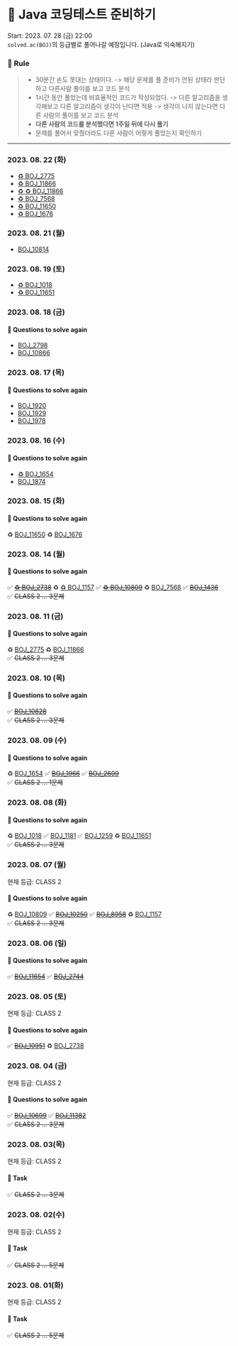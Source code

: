 # 🚀 Java 코딩테스트 준비하기 

Start: 2023. 07. 28 (금) 22:00 <br>
`solved.ac(BOJ)`의 등급별로 풀어나갈 예정입니다. (Java로 익숙해지기)

 ### 📝 Rule
> - 30분간 손도 못대는 상태이다. -> 해당 문제를 풀 준비가 안된 상태라 판단하고 다른사람 풀이를 보고 코드 분석
> - 1시간 동안 풀었는데 비효율적인 코드가 작성되었다. -> 다른 알고리즘을 생각해보고 다른 알고리즘이 생각이 난다면 적용 -> 생각이 나지 않는다면 다른 사람의 풀이를 보고 코드 분석
> - **다른 사람의 코드를 분석했다면 1주일 뒤에 다시 풀기**
> - 문제를 풀어서 맞췄더라도 다른 사람이 어떻게 풀었는지 확인하기

----
### 2023. 08. 22 (화)
- [♻️ BOJ_2775](https://www.acmicpc.net/problem/2775)
- [♻️ BOJ_11866](https://www.acmicpc.net/problem/11866)
- [♻️ ♻️ BOJ_11866](https://www.acmicpc.net/problem/11866)
- [♻️ BOJ_7568](https://www.acmicpc.net/problem/7568)
- [♻️ BOJ_11650](https://www.acmicpc.net/problem/11650)
- [♻️ BOJ_1676](https://www.acmicpc.net/problem/1676)

### 2023. 08. 21 (월)
- [BOJ_10814](https://www.acmicpc.net/problem/2798)

### 2023. 08. 19 (토)
- [♻️ BOJ_1018](https://www.acmicpc.net/problem/1018)
- [♻️ BOJ_11651](https://www.acmicpc.net/problem/11651)

### 2023. 08. 18 (금)
#### 👀 Questions to solve again
- [BOJ_2798](https://www.acmicpc.net/problem/2798)
- [BOJ_10866](https://www.acmicpc.net/problem/10866)

### 2023. 08. 17 (목)
#### 👀 Questions to solve again
- [BOJ_1920](https://www.acmicpc.net/problem/1920)
- [BOJ_1929](https://www.acmicpc.net/problem/1929)
- [BOJ_1978](https://www.acmicpc.net/problem/1978)

### 2023. 08. 16 (수)
#### 👀 Questions to solve again
- [♻️ BOJ_1654](https://www.acmicpc.net/problem/1654)
- [BOJ_1874](https://www.acmicpc.net/problem/1874)

### 2023. 08. 15 (화)
#### 👀 Questions to solve again
♻️ [BOJ_11650](https://www.acmicpc.net/problem/11650)
♻️ [BOJ_1676](https://www.acmicpc.net/problem/1676)

### 2023. 08. 14 (월)
#### 👀 Questions to solve again
✅ ~~[♻️ BOJ_2738](https://www.acmicpc.net/problem/2738)~~
♻️ [♻️ BOJ_1157](https://www.acmicpc.net/problem/1157)
✅ ~~[♻️ BOJ_10809](https://www.acmicpc.net/problem/10809)~~
♻️ [BOJ_7568](https://www.acmicpc.net/problem/7568)
✅ ~~[BOJ_1436](https://www.acmicpc.net/problem/1436)~~ </br>
✅ ~~CLASS 2 ... 3문제~~ 

### 2023. 08. 11 (금)
#### 👀 Questions to solve again
♻️ [BOJ_2775](https://www.acmicpc.net/problem/2775)
♻️ [BOJ_11866](https://www.acmicpc.net/problem/11866) </br>
✅ ~~CLASS 2 ... 3문제~~ 

### 2023. 08. 10 (목)
#### 👀 Questions to solve again
✅ ~~[BOJ_10828](https://www.acmicpc.net/problem/10828)~~ </br>
✅ ~~CLASS 2 ... 3문제~~

### 2023. 08. 09 (수)
#### 👀 Questions to solve again
♻️ [BOJ_1654](https://www.acmicpc.net/problem/1654)
✅ ~~[BOJ_1966](https://www.acmicpc.net/problem/1966)~~
✅ ~~[BOJ_2609](https://www.acmicpc.net/problem/2609)~~ </br>
✅ ~~CLASS 2 ... 1문제~~

### 2023. 08. 08 (화)
#### 👀 Questions to solve again
♻️ [BOJ_1018](https://www.acmicpc.net/problem/1018)
✅ [BOJ_1181](https://www.acmicpc.net/problem/1181)
✅ [BOJ_1259](https://www.acmicpc.net/problem/1259)
♻️ [BOJ_11651](https://www.acmicpc.net/problem/11651) </br>
✅ ~~CLASS 2 ... 3문제~~

### 2023. 08. 07 (월)
현재 등급: CLASS 2
#### 👀 Questions to solve again
♻️ [BOJ_10809](https://www.acmicpc.net/problem/10809)
✅ ~~[BOJ_10250](https://www.acmicpc.net/problem/10250)~~
✅ ~~[BOJ_8958](https://www.acmicpc.net/problem/8958)~~
♻️ [BOJ_1157](https://www.acmicpc.net/problem/1157) </br>
✅ ~~CLASS 2 ... 3문제~~ 

### 2023. 08. 06 (일)
#### 👀 Questions to solve again
✅ ~~[BOJ_11654](https://www.acmicpc.net/problem/11654)~~
✅ ~~[BOJ_2744](https://www.acmicpc.net/problem/2744)~~

### 2023. 08. 05 (토)
현재 등급: CLASS 2
#### 👀 Questions to solve again
✅ ~~[BOJ_10951](https://www.acmicpc.net/problem/10951)~~
♻️ [BOJ_2738](https://www.acmicpc.net/problem/2738)

### 2023. 08. 04 (금)
현재 등급: CLASS 2
#### 👀 Questions to solve again
✅ ~~[BOJ_10699](https://www.acmicpc.net/problem/10699)~~
✅ ~~[BOJ_11382](https://www.acmicpc.net/problem/11382)~~ </br>
✅ ~~CLASS 2 ... 3문제~~

### 2023. 08. 03(목)
현재 등급: CLASS 2
#### 📝 Task
✅ ~~CLASS 2 ... 3문제~~

### 2023. 08. 02(수)
현재 등급: CLASS 2
#### 📝 Task
✅ ~~CLASS 2 ... 5문제~~

### 2023. 08. 01(화)
현재 등급: CLASS 2
#### 📝 Task
✅ ~~CLASS 2 ... 5문제~~
